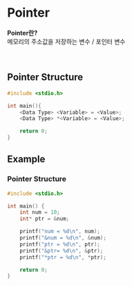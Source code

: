# Pointer
**Pointer란?** <br>
메모리의 주소값을 저장하는 변수 / 포인터 변수

<br>

## Pointer Structure
```c
#include <stdio.h>

int main(){
    <Data Type> <Variable> = <Value>;
    <Data Type> *<Variable> = <Value>;

    return 0;
}
```

## Example
### Pointer Structure
```c
#include <stdio.h>

int main() {
    int num = 10;
    int* ptr = &num;

    printf("num = %d\n", num);
    printf("&num = %d\n", &num);
    printf("ptr = %d\n", ptr);
    printf("&ptr= %d\n", &ptr);
    printf("*ptr = %d\n", *ptr);

    return 0;
}
```